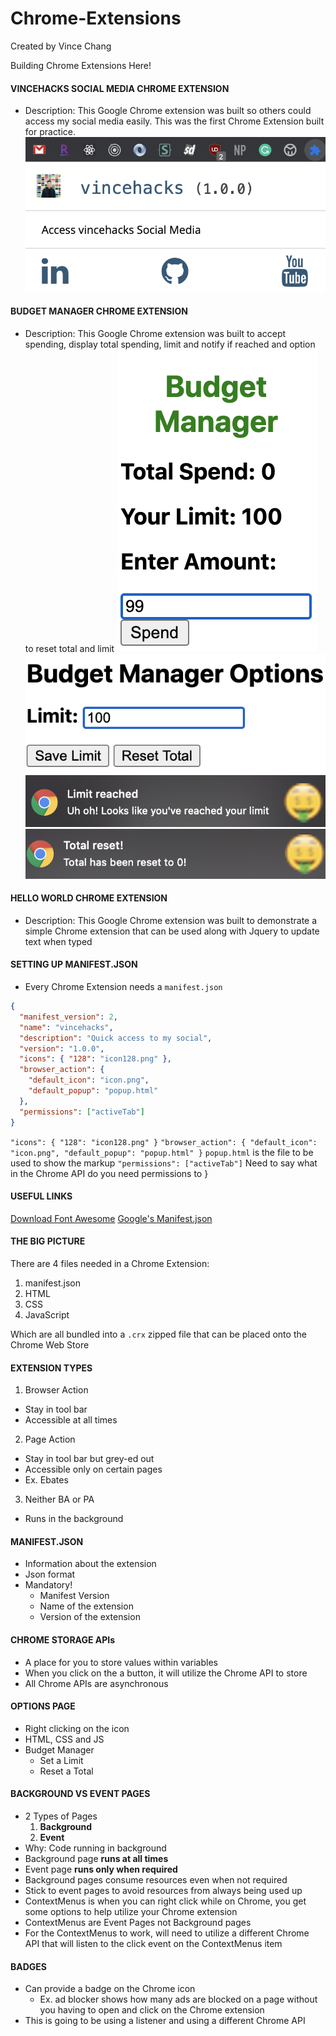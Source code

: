# Chrome-Extensions

Created by Vince Chang </br>

Building Chrome Extensions Here!

#### VINCEHACKS SOCIAL MEDIA CHROME EXTENSION

- Description: This Google Chrome extension was built so others could access my
  social media easily. This was the first Chrome Extension built for practice.
  ![Final Product](https://github.com/vincehacks/Chrome-Extensions/blob/master/vincehacks/FinalProduct.png)

#### BUDGET MANAGER CHROME EXTENSION

- Description: This Google Chrome extension was built to accept spending,
  display total spending, limit and notify if reached and option to reset total
  and limit
  ![Final Product](https://github.com/vincehacks/Chrome-Extensions/blob/master/budgetmanager/FinalProduct.png)
  ![Final Product](https://github.com/vincehacks/Chrome-Extensions/blob/master/budgetmanager/FinalProduct1.png)
  ![Final Product](https://github.com/vincehacks/Chrome-Extensions/blob/master/budgetmanager/FinalProduct2.png)
  ![Final Product](https://github.com/vincehacks/Chrome-Extensions/blob/master/budgetmanager/FinalProduct3.png)

#### HELLO WORLD CHROME EXTENSION

- Description: This Google Chrome extension was built to demonstrate a simple
  Chrome extension that can be used along with Jquery to update text when typed

#### SETTING UP MANIFEST.JSON

- Every Chrome Extension needs a `manifest.json`

```json
{
  "manifest_version": 2,
  "name": "vincehacks",
  "description": "Quick access to my social",
  "version": "1.0.0",
  "icons": { "128": "icon128.png" },
  "browser_action": {
    "default_icon": "icon.png",
    "default_popup": "popup.html"
  },
  "permissions": ["activeTab"]
}
```

`"icons": { "128": "icon128.png" }`
`"browser_action": { "default_icon": "icon.png", "default_popup": "popup.html" }`
`popup.html` is the file to be used to show the markup
`"permissions": ["activeTab"]` Need to say what in the Chrome API do you need
permissions to
}

#### USEFUL LINKS

[Download Font Awesome](https://www.bootstrapcdn.com/fontawesome/)
[Google's Manifest.json](https://developer.chrome.com/extensions/manifest)

#### THE BIG PICTURE

There are 4 files needed in a Chrome Extension:

1. manifest.json
2. HTML
3. CSS
4. JavaScript

Which are all bundled into a `.crx` zipped file that can be placed onto the
Chrome Web Store

#### EXTENSION TYPES

1. Browser Action

- Stay in tool bar
- Accessible at all times

2. Page Action

- Stay in tool bar but grey-ed out
- Accessible only on certain pages
- Ex. Ebates

3. Neither BA or PA

- Runs in the background

#### MANIFEST.JSON

- Information about the extension
- Json format
- Mandatory!
  - Manifest Version
  - Name of the extension
  - Version of the extension

#### CHROME STORAGE APIs

- A place for you to store values within variables
- When you click on the a button, it will utilize the Chrome API to store
- All Chrome APIs are asynchronous

#### OPTIONS PAGE

- Right clicking on the icon
- HTML, CSS and JS
- Budget Manager
  - Set a Limit
  - Reset a Total

#### BACKGROUND VS EVENT PAGES

- 2 Types of Pages
  1. **Background**
  2. **Event**
- Why: Code running in background
- Background page **runs at all times**
- Event page **runs only when required**
- Background pages consume resources even when not required
- Stick to event pages to avoid resources from always being used up
- ContextMenus is when you can right click while on Chrome, you get some options
  to help utilize your Chrome extension
- ContextMenus are Event Pages not Background pages
- For the ContextMenus to work, will need to utilize a different Chrome API that
  will listen to the click event on the ContextMenus item

#### BADGES

- Can provide a badge on the Chrome icon
  - Ex. ad blocker shows how many ads are blocked on a page without you having
    to open and click on the Chrome extension
- This is going to be using a listener and using a different Chrome API
